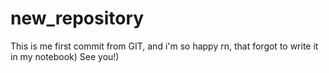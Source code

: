 # new_repository
This is me first commit from GIT, and i'm so happy rn, that forgot to write it in my notebook)
See you!)

